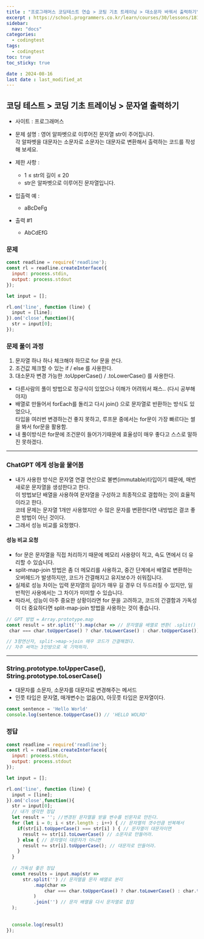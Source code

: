 ```yaml
---
title : "프로그래머스 코딩테스트 연습 > 코팅 기초 트레이닝 > 대소문자 바꿔서 출력하기"
excerpt : https://school.programmers.co.kr/learn/courses/30/lessons/181949
sidebar:
  nav: "docs"
categories:
  - codingtest
tags:
  - codingtest
toc: true
toc_sticky: true

date : 2024-08-16
last date : last_modified_at
---
```


## 코딩 테스트 > 코딩 기초 트레이닝 > 문자열 출력하기
- 사이트 : 프로그래머스
- 문제 설명 : 영어 알파벳으로 이루어진 문자열 str이 주어집니다. <br>
  각 알파벳을 대문자는 소문자로 소문자는 대문자로 변환해서 출력하는 코드를 작성해 보세요.


- 제한 사항 :
  - 1 ≤ str의 길이 ≤ 20
  - str은 알파벳으로 이루어진 문자열입니다.

- 입출력 예 :
    - aBcDeFg

- 출력 #1
    - AbCdEfG


### 문제
```javascript
const readline = require('readline');
const rl = readline.createInterface({
  input: process.stdin,
  output: process.stdout
});

let input = [];

rl.on('line', function (line) {
  input = [line];
}).on('close',function(){
  str = input[0];
});
```


### 문제 풀이 과정

1. 문자열 하나 하나 체크해야 하므로 for 문을 쓴다.
2. 조건값 체크할 수 있는 if / else 를 사용한다.
3. 대소문자 변경 가능한 .toUpperCase() / .toLowerCase() 를 사용한다.

- 다른사람의 풀이 방법으로 정규식이 있었으나 이해가 어려워서 패스.. (다시 공부해야지)
- 배열로 만들어서 forEach를 돌리고 다시 join() 으로 문자열로 반환하는 방식도 있었으나,<br>
  타입을 여러번 변경하는건 좋지 못하고, 루프문 중에서는 for문이 가장 빠르다는 썰을 봐서 for문을 활용함.
- 내 풀이방식은 for문에 조건문이 들어가기때문에 효율성이 매우 좋다고 스스로 말하진 못하겠다.
<hr>

### ChatGPT 에게 성능을 물어봄
 - 내가 사용한 방식은 문자열 연결 연산으로 불변(immutable)타입이기 떄문에, 매번 새로운 문자열을 생성한다고 한다.<br>
   이 방법보단 배열을 사용하여 문자열을 구성하고 최종적으로 결합하는 것이 효율적이라고 한다. <br>
   코테 문제는 문자열 1개만 사용했지만 수 많은 문자를 변환한다면 내방법은 결코 좋은 방법이 아닌 것이다.
 - 그래서 성능 비교를 요청했다.
#### 성능 비교 요청
- for 문은 문자열을 직접 처리하기 때문에 메모리 사용량이 적고, 속도 면에서 더 유리할 수 있습니다.
- split-map-join 방법은 좀 더 메모리를 사용하고, 중간 단계에서 배열로 변환하는 오버헤드가 발생하지만, 코드가 간결해지고 유지보수가 쉬워집니다.
- 실제로 성능 차이는 입력 문자열의 길이가 매우 길 경우 더 두드러질 수 있지만, 일반적인 사용에서는 그 차이가 미미할 수 있습니다. 
- 따라서, 성능이 아주 중요한 상황이라면 for 문을 고려하고, 코드의 간결함과 가독성이 더 중요하다면 split-map-join 방법을 사용하는 것이 좋습니다.
    <br>


```javascript
// GPT 방법 = Array.prototype.map
const result = str.split('').map(char => // 문자열을 배열로 변환( .split() 메서드)한다. ex 'asdf' 가 ['a','s','d','f'] 반환
 char === char.toUpperCase() ? char.toLowerCase() : char.toUpperCase()).join('') // 배열을 문자열로 변환(join())

// 3항연산자, split->map->join 매우 코드가 간결해졌다. 
// 자주 써먹는 3인방으로 꼭 기억하자.

```

<hr>

### String.prototype.toUpperCase(), String.prototype.toLoserCase()
- 대문자를 소문자, 소문자를 대문자로 변경해주는 메서드
- 인풋 타입은 문자열, 매개변수는 없음(X), 아웃풋 타입은 문자열이다.

```javascript
const sentence = 'Hello World'
console.log(sentence.toUpperCase()) // 'HELLO WOLRD'
```

### 정답

```javascript
const readline = require('readline');
const rl = readline.createInterface({
  input: process.stdin,
  output: process.stdout
});

let input = [];

rl.on('line', function (line) {
  input = [line];
}).on('close',function(){
  str = input[0];
  // 내가 생각한 정답 
  let result = ''; //변경된 문자열을 받을 변수를 빈문자로 만든다.
  for (let i = 0; i < str.length ; i++) { // 문자열의 갯수만큼 반복해서
    if(str[i].toUpperCase() === str[i] ) { // 문자열이 대문자이면
      result += str[i].toLowerCase() // 소문자로 만들어라.
    } else { // 문자열이 대문자가 아니면 
      result += str[i].toUpperCase(); // 대문자로 만들어라.
    }
  }
  
  // 가독성 좋은 정답
  const results = input.map(str =>
      str.split('') // 문자열을 문자 배열로 분리
          .map(char =>
              char === char.toUpperCase() ? char.toLowerCase() : char.toUpperCase() // 문자 하나하나를 대소문자 반전
          )
          .join('') // 문자 배열을 다시 문자열로 합침
  );
  
  
  console.log(result)
});

```

